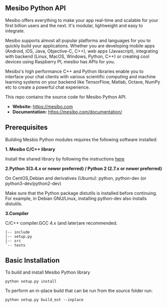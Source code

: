 ## Mesibo Python API
Mesibo offers everything to make your app real-time and scalable for your first billion users and the next. It's modular, lightweight and easy to integrate.

Mesibo supports almost all popular platforms and languages for you to quickly build your applications. Whether you are developing mobile apps (Android, iOS, Java, Objective-C, C++), web apps (Javascript), integrating with backend (Linux, MacOS, Windows, Python, C++) or creating cool devices using Raspberry PI, mesibo has APIs for you.

Mesibo's high performance C++ and Python libraries enable you to interface your chat clients with various scientific computing and machine learning systems on your backend like TensorFlow, Matlab, Octave, NumPy etc to create a powerful chat experience.

This repo contains the source code for Mesibo Python API.

- **Website:** https://mesibo.com
- **Documentation:** https://mesibo.com/documentation/


## Prerequisites
Building Mesbio Python modules requires the following software installed:

**1. Mesibo C/C++ library**

Install the shared library by following the instructions [here](https://mesibo.com/documentation/install/linux/#install-using-the-convenience-script)

**2.Python 3(3.4.x or newer preferred) / Python 2 (2.7.x or newer preferred)**

On CentOS,Debian and derivatives (Ubuntu): python, python-dev (or python3-dev/python2-dev)

Make sure that the Python package distutils is installed before continuing. For example, in Debian GNU/Linux, installing python-dev also installs distutils.

**3.Compiler**

 C/C++ compiler.GCC 4.x (and later)are recommended. 
 
```
|-- include
|-- setup.py
|-- src
`-- tests

```

## Basic Installation
To build and install Mesibo Python library
```
python setup.py install
```

To perform an in-place build that can be run from the source folder run:
```
python setup.py build_ext --inplace
```



